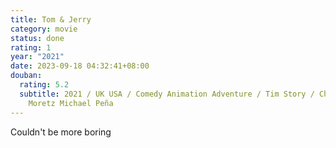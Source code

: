 ```yaml
---
title: Tom & Jerry
category: movie
status: done
rating: 1
year: "2021"
date: 2023-09-18 04:32:41+08:00
douban:
  rating: 5.2
  subtitle: 2021 / UK USA / Comedy Animation Adventure / Tim Story / Chloë Grace
    Moretz Michael Peña
---
```


Couldn't be more boring
